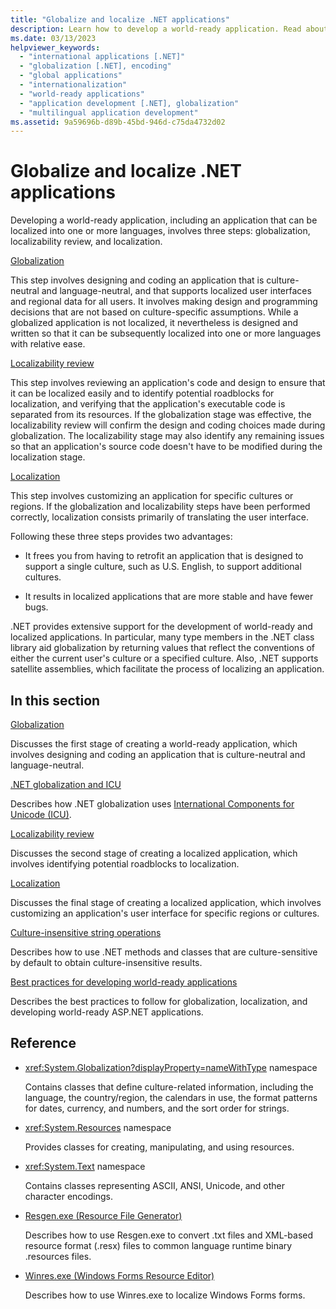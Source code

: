 ```yaml
---
title: "Globalize and localize .NET applications"
description: Learn how to develop a world-ready application. Read about globalization, localizability review, and localization in .NET.
ms.date: 03/13/2023
helpviewer_keywords:
  - "international applications [.NET]"
  - "globalization [.NET], encoding"
  - "global applications"
  - "internationalization"
  - "world-ready applications"
  - "application development [.NET], globalization"
  - "multilingual application development"
ms.assetid: 9a59696b-d89b-45bd-946d-c75da4732d02
---
```


# Globalize and localize .NET applications

Developing a world-ready application, including an application that can be localized into one or more languages, involves three steps: globalization, localizability review, and localization.

[Globalization](globalization.md)

This step involves designing and coding an application that is culture-neutral and language-neutral, and that supports localized user interfaces and regional data for all users. It involves making design and programming decisions that are not based on culture-specific assumptions. While a globalized application is not localized, it nevertheless is designed and written so that it can be subsequently localized into one or more languages with relative ease.

[Localizability review](localizability-review.md)

This step involves reviewing an application's code and design to ensure that it can be localized easily and to identify potential roadblocks for localization, and verifying that the application's executable code is separated from its resources. If the globalization stage was effective, the localizability review will confirm the design and coding choices made during globalization. The localizability stage may also identify any remaining issues so that an application's source code doesn't have to be modified during the localization stage.

[Localization](localization.md)

This step involves customizing an application for specific cultures or regions. If the globalization and localizability steps have been performed correctly, localization consists primarily of translating the user interface.

Following these three steps provides two advantages:

- It frees you from having to retrofit an application that is designed to support a single culture, such as U.S. English, to support additional cultures.

- It results in localized applications that are more stable and have fewer bugs.

.NET provides extensive support for the development of world-ready and localized applications. In particular, many type members in the .NET class library aid globalization by returning values that reflect the conventions of either the current user's culture or a specified culture. Also, .NET supports satellite assemblies, which facilitate the process of localizing an application.

## In this section

[Globalization](globalization.md)

Discusses the first stage of creating a world-ready application, which involves designing and coding an application that is culture-neutral and language-neutral.

[.NET globalization and ICU](globalization-icu.md)

Describes how .NET globalization uses [International Components for Unicode (ICU)](https://icu.unicode.org/).

[Localizability review](localizability-review.md)

Discusses the second stage of creating a localized application, which involves identifying potential roadblocks to localization.

[Localization](localization.md)

Discusses the final stage of creating a localized application, which involves customizing an application's user interface for specific regions or cultures.

[Culture-insensitive string operations](performing-culture-insensitive-string-operations.md)

Describes how to use .NET methods and classes that are culture-sensitive by default to obtain culture-insensitive results.

[Best practices for developing world-ready applications](best-practices-for-developing-world-ready-apps.md)

Describes the best practices to follow for globalization, localization, and developing world-ready ASP.NET applications.

## Reference

- <xref:System.Globalization?displayProperty=nameWithType> namespace

   Contains classes that define culture-related information, including the language, the country/region, the calendars in use, the format patterns for dates, currency, and numbers, and the sort order for strings.

- <xref:System.Resources> namespace

   Provides classes for creating, manipulating, and using resources.

- <xref:System.Text> namespace

   Contains classes representing ASCII, ANSI, Unicode, and other character encodings.

- [Resgen.exe (Resource File Generator)](../../framework/tools/resgen-exe-resource-file-generator.md)

   Describes how to use Resgen.exe to convert .txt files and XML-based resource format (.resx) files to common language runtime binary .resources files.

- [Winres.exe (Windows Forms Resource Editor)](../../framework/tools/winres-exe-windows-forms-resource-editor.md)

   Describes how to use Winres.exe to localize Windows Forms forms.

